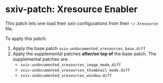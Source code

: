 sxiv-patch: Xresource Enabler
================================================================================
This patch lets one load their sxiv configurations from their `~/.Xresource`
file.

To apply this patch:
1. Apply the base patch `sxiv-undocumented_xresources_base.diff`
2. Apply the supplemental patches **after/on top of** the base patch. The
   supplemental patches are:
    - `sxiv-undocumented_xresources_image_mode.diff`
    - `sxiv-undocumented_xresources_thumbnail_mode.diff`
    - `sxiv-undocumented_xresources_window.diff`
